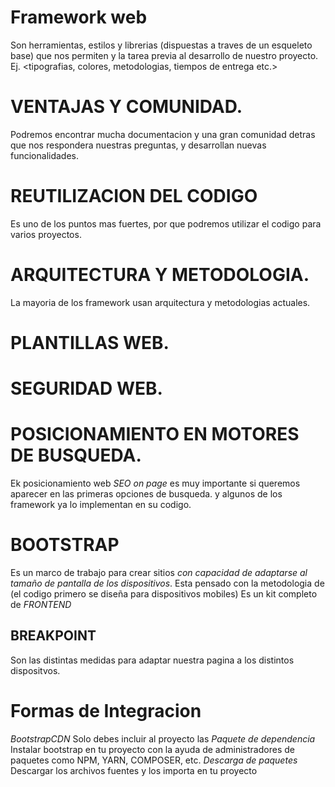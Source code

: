 # Framework web
Son herramientas, estilos y librerias (dispuestas a traves de un esqueleto base) que nos permiten <organizar> y <estructurar> la tarea previa al desarrollo de nuestro proyecto.
Ej. <tipografias, colores, metodologias, tiempos de entrega etc.>
# VENTAJAS Y COMUNIDAD.
Podremos encontrar mucha documentacion y una gran comunidad detras que nos respondera nuestras preguntas, y desarrollan nuevas funcionalidades.
# REUTILIZACION DEL CODIGO
Es uno de los puntos mas fuertes, por que podremos utilizar el codigo para varios proyectos. 
# ARQUITECTURA Y METODOLOGIA.
La mayoria de los framework usan arquitectura y metodologias actuales.
# PLANTILLAS WEB.
# SEGURIDAD WEB.
# POSICIONAMIENTO EN MOTORES DE BUSQUEDA.
Ek posicionamiento web *SEO on page* es muy importante si queremos aparecer en las primeras opciones de busqueda. y algunos de los framework ya lo implementan en su codigo.

# BOOTSTRAP
Es un marco de trabajo para crear sitios *con capacidad de adaptarse al tamaño de pantalla de los dispositivos*. Esta pensado con la metodologia de <MOBILE FIRST> (el codigo primero se diseña para dispositivos mobiles)
Es un kit completo de *FRONTEND*
## BREAKPOINT
Son las distintas medidas para adaptar nuestra pagina a los distintos dispositvos.
# Formas de Integracion
*BootstrapCDN* Solo debes incluir al proyecto las <referencias de los archivos>
*Paquete de dependencia* Instalar bootstrap en tu proyecto con la ayuda de administradores de paquetes como NPM, YARN, COMPOSER, etc.
*Descarga de paquetes* Descargar los archivos fuentes y los importa en tu proyecto

